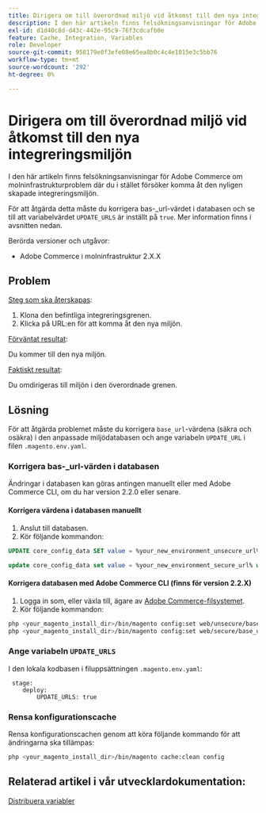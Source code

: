 ```yaml
---
title: Dirigera om till överordnad miljö vid åtkomst till den nya integreringsmiljön
description: I den här artikeln finns felsökningsanvisningar för Adobe Commerce om molninfrastrukturproblem där du i stället försöker komma åt den nyligen skapade integreringsmiljön.
exl-id: d1d40c8d-d43c-442e-95c9-76f3cdcafb0e
feature: Cache, Integration, Variables
role: Developer
source-git-commit: 958179e0f3efe08e65ea8b0c4c4e1015e3c5bb76
workflow-type: tm+mt
source-wordcount: '292'
ht-degree: 0%

---
```


# Dirigera om till överordnad miljö vid åtkomst till den nya integreringsmiljön

I den här artikeln finns felsökningsanvisningar för Adobe Commerce om molninfrastrukturproblem där du i stället försöker komma åt den nyligen skapade integreringsmiljön.

För att åtgärda detta måste du korrigera bas-\_url-värdet i databasen och se till att variabelvärdet `UPDATE_URLS` är inställt på `true`. Mer information finns i avsnitten nedan.

Berörda versioner och utgåvor:

* Adobe Commerce i molninfrastruktur 2.X.X

## Problem

<u>Steg som ska återskapas</u>:

1. Klona den befintliga integreringsgrenen.
1. Klicka på URL:en för att komma åt den nya miljön.

<u>Förväntat resultat</u>:

Du kommer till den nya miljön.

<u>Faktiskt resultat</u>:

Du omdirigeras till miljön i den överordnade grenen.

## Lösning

För att åtgärda problemet måste du korrigera `base_url`-värdena (säkra och osäkra) i den anpassade miljödatabasen och ange variabeln `UPDATE_URL` i filen `.magento.env.yaml`.

### Korrigera bas-\_url-värden i databasen

Ändringar i databasen kan göras antingen manuellt eller med Adobe Commerce CLI, om du har version 2.2.0 eller senare.

#### Korrigera värdena i databasen manuellt

1. Anslut till databasen.
1. Kör följande kommandon:

```sql
UPDATE core_config_data SET value = %your_new_environment_unsecure_url% WHERE path="web/unsecure/base_url"
```

```sql
update core_config_data set value = %your_new_environment_secure_url% where path="web/secure/base_url"
```

#### Korrigera databasen med Adobe Commerce CLI (finns för version 2.2.X)

1. Logga in som, eller växla till, ägare av [Adobe Commerce-filsystemet](https://experienceleague.adobe.com/docs/commerce-operations/installation-guide/prerequisites/web-server/apache.html).
1. Kör följande kommandon:

```bash
php <your_magento_install_dir>/bin/magento config:set web/unsecure/base_url http://example.com
php <your_magento_install_dir>/bin/magento config:set web/secure/base_url https://example.com
```

### Ange variabeln `UPDATE_URLS`

I den lokala kodbasen i filuppsättningen `.magento.env.yaml`:

```
 stage:
    deploy:
        UPDATE_URLS: true
```

### Rensa konfigurationscache

Rensa konfigurationscachen genom att köra följande kommando för att ändringarna ska tillämpas:

```bash
php <your_magento_install_dir>/bin/magento cache:clean config
```

## Relaterad artikel i vår utvecklardokumentation:

[Distribuera variabler](https://experienceleague.adobe.com/docs/commerce-cloud-service/user-guide/configure/env/stage/variables-deploy.html)
